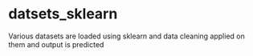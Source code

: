 # datsets_sklearn
Various datasets are loaded using sklearn and data cleaning applied on them and output is predicted

